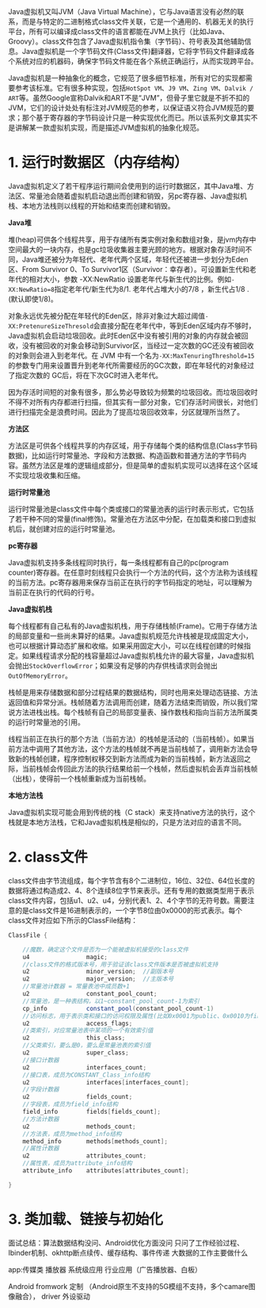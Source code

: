 



Java虚拟机又叫JVM（Java Virtual Machine），它与Java语言没有必然的联系，而是与特定的二进制格式class文件关联，它是一个通用的、机器无关的执行平台，所有可以编译成class文件的语言都能在JVM上执行（比如Java、Groovy）。class文件包含了Java虚拟机指令集（字节码）、符号表及其他辅助信息。Java虚拟机是一个字节码文件(Class文件)翻译器，它将字节码文件翻译成各个系统对应的机器码，确保字节码文件能在各个系统正确运行，从而实现跨平台。

Java虚拟机是一种抽象化的概念，它规范了很多细节标准，所有对它的实现都需要参考该标准。它有很多种实现，包括`HotSpot VM`、`J9 VM`、`Zing VM`、`Dalvik / ART`等。虽然Google宣称Dalvik和ART不是“JVM”，但骨子里它就是不折不扣的JVM，它们的设计处处有标注对JVM规范的参考，以保证语义符合JVM规范的要求；那个基于寄存器的字节码设计只是一种实现优化而已。所以该系列文章其实不是讲解某一款虚拟机实现，而是描述JVM虚拟机的抽象化规范。


# 1. 运行时数据区（内存结构）

Java虚拟机定义了若干程序运行期间会使用到的运行时数据区，其中Java堆、方法区、常量池会随着虚拟机启动退出而创建和销毁，另pc寄存器、Java虚拟机栈、本地方法栈则以线程的开始和结束而创建和销毁。

**Java堆**

堆(heap)可供各个线程共享，用于存储所有类实例对象和数组对象，是jvm内存中空间最大的一块内存，也是gc垃圾收集器主要光顾的地方。根据对象存活时间不同，Java堆还被分为年轻代、老年代两个区域，年轻代还被进一步划分为Eden区、From Survivor 0、To Survivor1区（Survivor：幸存者）。可设置新生代和老年代的相对大小，参数 -XX:NewRatio 设置老年代与新生代的比例。例如`-XX:NewRatio=8`指定老年代/新生代为8/1. 老年代占堆大小的7/8 ，新生代占1/8 .(默认即使1/8)。

对象永远优先被分配在年轻代的Eden区，除非对象过大超过阈值`-XX:PretenureSizeThresold`会直接分配在老年代中，等到Eden区域内存不够时，Java虚拟机会启动垃圾回收。此时Eden区中没有被引用的对象的内存就会被回收，没有被回收的对象会移动到Survivor区，当经过一定次数的GC还没有被回收的对象则会进入到老年代。在 JVM 中有一个名为`-XX:MaxTenuringThreshold=15`的参数专门用来设置晋升到老年代所需要经历的GC次数，即在年轻代的对象经过了指定次数的 GC后，将在下次GC时进入老年代。

因为存活时间短的对象有很多，那么势必导致较为频繁的垃圾回收。而垃圾回收时不得不对所有内存都进行扫描，但其实有一部分对象，它们存活时间很长，对他们进行扫描完全是浪费时间。因此为了提高垃圾回收效率，分区就理所当然了。

**方法区**

方法区是可供各个线程共享的内存区域，用于存储每个类的结构信息(Class字节码数据)，比如运行时常量池、字段和方法数据、构造函数和普通方法的字节码内容。虽然方法区是堆的逻辑组成部分，但是简单的虚拟机实现可以选择在这个区域不实现垃圾收集和压缩。

**运行时常量池**

运行时常量池是class文件中每个类或接口的常量池表的运行时表示形式，它包括了若干种不同的常量(final修饰)。常量池在方法区中分配，在加载类和接口到虚拟机后，就创建对应的运行时常量池。

**pc寄存器**

Java虚拟机支持多条线程同时执行，每一条线程都有自己的pc(program counter)寄存器。在任意时刻线程只会执行一个方法的代码，这个方法称为该线程的当前方法。pc寄存器用来保存当前正在执行的字节码指定的地址，可以理解为当前正在执行的代码的行号。

**Java虚拟机栈**

每个线程都有自己私有的Java虚拟机栈，用于存储栈帧(Frame)。它用于存储方法的局部变量和一些尚未算好的结果。Java虚拟机规范允许栈被是现成固定大小，也可以根据计算动态扩展和收缩。如果采用固定大小，可以在线程创建的时候指定。如果线程请求分配的栈容量超过Java虚拟机栈允许的最大容量，Java虚拟机会抛出`StockOverflowError`；如果没有足够的内存供栈请求则会抛出`OutOfMemoryError`。

栈帧是用来存储数据和部分过程结果的数据结构，同时也用来处理动态链接、方法返回值和异常分派。栈帧随着方法调用而创建，随着方法结束而销毁，所以我们常说方法进栈出栈。每个栈帧有自己的局部变量表、操作数栈和指向当前方法所属类的运行时常量池的引用。

线程当前正在执行的那个方法（当前方法）的栈帧是活动的（当前栈帧）。如果当前方法中调用了其他方法，这个方法的栈帧就不再是当前栈帧了，调用新方法会导致新的栈帧创建，程序控制权移交到新方法而成为新的当前栈帧，新方法返回之际，当前栈帧会传回此方法的执行结果给前一个栈帧，然后虚拟机会丢弃当前栈帧（出栈），使得前一个栈帧重新成为当前栈帧。


**本地方法栈**

Java虚拟机实现可能会用到传统的栈（C stack）来支持native方法的执行，这个栈就是本地方法栈，它和Java虚拟机栈是相似的，只是方法对应的语言不同。


# 2. class文件

class文件由字节流组成，每个字节含有8个二进制位，16位、32位、64位长度的数据将通过构造成2、4、8个连续8位字节来表示。还有专用的数据类型用于表示class文件内容，包括u1、u2、u4，分别代表1、2、4个字节的无符号数。需要注意的是class文件是16进制表示的，一个字节8位由0x0000的形式表示。每个class文件对应如下所示的ClassFile结构：

```Java
ClassFile {

	//魔数，确定这个文件是否为一个能被虚拟机接受的class文件
	u4                magic;         
	//class文件的格式版本号，用于验证该class文件版本是否被虚拟机支持
	u2                minor_version;  //副版本号
	u2                major_version;  //主版本号
	//常量池计数器 = 常量表池中成员数+1
	u2                constant_pool_count;
	//常量池，是一种表结构，以1~constant_pool_count-1为索引
	cp_info           constant_pool(constant_pool_count-1)
	//访问标志，用于表示类和接口的访问权限及属性(比如0x0001为public、0x0010为final...)
	u2                access_flags;
	//类索引，对应常量池表中某项的一个有效索引值
	u2                this_class;
	//父类索引，要么是0，要么是常量池表的索引值
	u2                super_class;
	//接口计数器
	u2                interfaces_count;
	//接口表，成员为CONSTANT_Class_info结构
	u2                interfaces[interfaces_count];
	//字段计数器
	u2                fields_count;
	//字段表，成员为field_info结构
	field_info        fields[fields_count];
	//方法计数器
	u2                methods_count;
	//方法表，成员为method_info结构
	method_info       methods[methods_count];
	//属性计数器
	u2                attributes_count;
	//属性表，成员为attribute_info结构
	attribute_info    attributes[attributes_count];

}

```






# 3. 类加载、链接与初始化


面试总结：算法数据结构没问、Android优化方面没问
		 只问了工作经验过程、Ibinder机制、okhttp断点续传、缓存结构、事件传递
         大数据的工作主要做什么

app:传媒类  播放器   系统级应用   行业应用（广告播放器、白板）

Android fromwork 定制 （Android原生不支持的5G模组不支持，多个camare图像融合），    driver  外设驱动   





































































